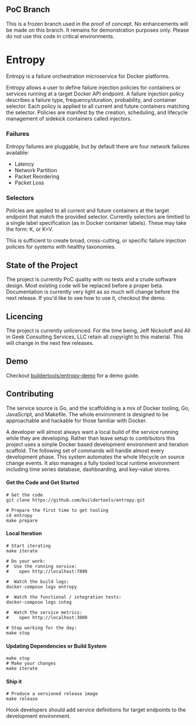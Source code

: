 ## PoC Branch

This is a frozen branch used in the proof of concept. No enhancements will be made on this branch. It remains for demonstration purposes only. Please do not use this code in critical environments.

# Entropy 

Entropy is a failure orchestration microservice for Docker platforms. 

Entropy allows a user to define failure injection policies for containers or services running at a target Docker API endpoint. A failure injection policy describes a failure type, frequency/duration, probability, and container selector. Each policy is applied to all current and future containers matching the selector. Policies are manifest by the creation, scheduling, and lifecycle management of sidekick containers called injectors.

### Failures

Entropy failures are pluggable, but by default there are four network failures available:

* Latency
* Network Partition
* Packet Reordering
* Packet Loss

### Selectors

Policies are applied to all current and future containers at the target endpoint that match the provided selector. Currently selectors are limitied to a single label specification (as in Docker container labels). These may take the form: K, or K=V.

This is sufficient to create broad, cross-cutting, or specific failure injection policies for systems with healthy taxonomies.

## State of the Project

The project is currently PoC quality with no tests and a crude software design. Most existing code will be replaced before a proper beta. Documentation is currently very light as so much will change before the next release. If you'd like to see how to use it, checkout the demo.

## Licencing

The project is currently unlicenced. For the time being, Jeff Nickoloff and All in Geek Consulting Services, LLC retain all copyright to this material. This will change in the next few releases.

## Demo

Checkout [buildertools/entropy-demo](https://github.com/buildertools/entropy-demo) for a demo guide.

## Contributing

The service source is Go, and the scaffolding is a mix of Docker tooling, Go, JavaScript, and Makefile. The whole environment is designed to be approachable and hackable for those familiar with Docker.

A developer will almost always want a local build of the service running while they are developing. Rather than leave setup to contirbutors this project uses a simple Docker based development environment and iteration scaffold. The following set of commands will handle almost every development phase. This system automates the whole lifecycle on source change events. It also manages a fully tooled local runtime environment including time series database, dashboarding, and key-value stores.

#### Get the Code and Get Started

    # Get the code
    git clone https://github.com/buildertools/entropy.git
    
    # Prepare the first time to get tooling
    cd entropy
    make prepare

#### Local Iteration

    # Start iterating
    make iterate
    
    # Do your work:
    #  Use the running service:
    #    open http://localhost:7890
    
    #  Watch the build logs:
    docker-compose logs entropy
    
    #  Watch the functional / integration tests:
    docker-compose logs integ
    
    #  Watch the service metrics:
    #    open http://localhost:3000
    
    # Stop working for the day:
    make stop

#### Updating Dependencies or Build System

    make stop
    # Make your changes
    make iterate

#### Ship it

    # Produce a versioned release image
    make release

Hook developers should add service definitions for target endpoints to the development environment.
